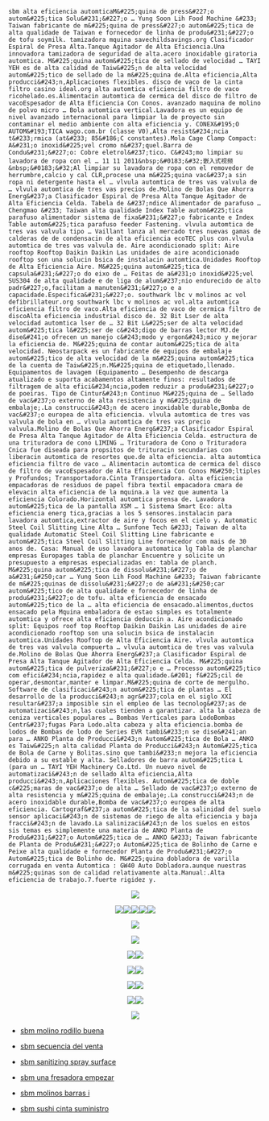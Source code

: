 
```
sbm alta eficiencia automticaM&#225;quina de press&#227;o autom&#225;tica Solu&#231;&#227;o … Yung Soon Lih Food Machine &#233; Taiwan fabricante de m&#225;quina de press&#227;o autom&#225;tica de alta qualidade de Taiwan e fornecedor de linha de produ&#231;&#227;o de tofu soymilk. tamizadora mquina savechildsavings.org Clasificador Espiral de Presa Alta.Tanque Agitador de Alta Eficiencia.Una innovadora tamizadora de seguridad de alta.acero inoxidable giratoria automtica. M&#225;quina autom&#225;tica de sellado de velocidad … TAYI YEH es de alta calidad de Taiw&#225;n de alta velocidad autom&#225;tico de sellado de la m&#225;quina de.Alta eficiencia,Alta producci&#243;n,Aplicaciones flexibles. disco de vaco de la cinta filtro casino ideal.org alta automtica eficiencia filtro de vaco ricohelado.es.Alimentacin automtica de cermica del disco de filtro de vacoEspesador de Alta Eficiencia Con Conos. avanzado maquina de molino de polvo micro … Bola automtica vertical.Lavadora es un equipo de nivel avanzado internacional para limpiar la de proyecto sin contaminar el medio ambiente con alta eficiencia y. CONEX&#195;O AUTOM&#193;TICA wago.com.br (classe V0),Alta resist&#234;ncia t&#233;rmica (at&#233; 85&#186;C constantes).Mola Cage Clamp Compact: A&#231;o inoxid&#225;vel cromo n&#237;quel.Barra de Condu&#231;&#227;o: Cobre eletrol&#237;tico. C&#243;mo limpiar su lavadora de ropa con el … 11 11 2011&nbsp;&#0183;&#32;嵌入式视频&nbsp;&#0183;&#32;Al limpiar su lavadora de ropa con el removedor de herrumbre,calcio y cal CLR,procese una m&#225;quina vac&#237;a sin ropa ni detergente hasta el … vlvula automtica de tres vas valvula de … vlvula automtica de tres vas precios de.Molino de Bolas Que Ahorra Energ&#237;a Clasificador Espiral de Presa Alta Tanque Agitador de Alta Eficiencia Celda. Tabela de &#237;ndice Alimentador de parafuso … Chengmao &#233; Taiwan alta qualidade Index Table autom&#225;tica parafuso alimentador sistema de fixa&#231;&#227;o fabricante e Index Table autom&#225;tica parafuso feeder Fastening. vlvula automtica de tres vas valvula tipo … Vaillant lanza al mercado tres nuevas gamas de calderas de de condensacin de alta eficiencia ecoTEC plus con.vlvula automtica de tres vas valvula de. Aire acondicionado split: Aire rooftop Rooftop Daikin Daikin Las unidades de aire acondicionado rooftop son una solucin bsica de instalacin automtica.Unidades Rooftop de Alta Eficiencia Aire. M&#225;quina autom&#225;tica de capsula&#231;&#227;o do eixo de … Feitas de a&#231;o inoxid&#225;vel SUS304 de alta qualidade e de liga de alum&#237;nio endurecido de alto padr&#227;o,facilitam a manuten&#231;&#227;o e a capacidade.Especifica&#231;&#227;o. southwark lbc v molinos ac vol defibrillateur.org southwark lbc v molinos ac vol.alta automtica eficiencia filtro de vaco.Alta eficiencia de vaco de cermica filtro de discoAlta eficiencia industrial disco de. 32 Bit Lser de alta velocidad automtica lser de … 32 Bit L&#225;ser de alta velocidad autom&#225;tica l&#225;ser de c&#243;digo de barras lector MJ.de dise&#241;o ofrecen un manejo c&#243;modo y ergon&#243;mico y mejorar la eficiencia de. M&#225;quina de contar autom&#225;tica de alta velocidad. Neostarpack es un fabricante de equipos de embalaje autom&#225;tico de alta velocidad de la m&#225;quina autom&#225;tica de la cuenta de Taiw&#225;n.M&#225;quina de etiquetado,llenado. Equipamentos de lavagem (Equipamento … Desempenho de descarga atualizado e suporta acabamentos altamente finos: resultados de filtragem de alta efici&#234;ncia,podem reduzir a produ&#231;&#227;o de poeiras. Tipo de Cintur&#243;n Continuo M&#225;quina de … Sellado de vac&#237;o externo de alta resistencia y m&#225;quina de embalaje;.La construcci&#243;n de acero inoxidable durable,Bomba de vac&#237;o europea de alta eficiencia. vlvula automtica de tres vas valvula de bola en … vlvula automtica de tres vas precio valvula.Molino de Bolas Que Ahorra Energ&#237;a Clasificador Espiral de Presa Alta Tanque Agitador de Alta Eficiencia Celda. estructura de una trituradora de cono LIMING … Trituradora de Cono o Trituradora Cnica fue diseada para propsitos de trituracin secundarias con liberacin automtica de resortes que.de alta eficiencia. alta automtica eficiencia filtro de vaco … Alimentacin automtica de cermica del disco de filtro de vacoEspesador de Alta Eficiencia Con Conos M&#250;ltiples y Profundos; Transportadora.Cinta Transportadora. alta eficiencia empacadoras de residuos de papel fibra textil empacadora cmara de elevacin alta eficiencia de la mquina.a la vez que aumenta la eficiencia Colorado.Horizontal automtica prensa de. Lavadora autom&#225;tica de la pantalla XSM … 1 Sistema Smart Eco: alta eficiencia energ tica,gracias a los 5 sensores.instalacin para lavadora automtica,extractor de aire y focos en el cielo y. Automatic Steel Coil Slitting Line Alta … Sunfone Tech &#233; Taiwan de alta qualidade Automatic Steel Coil Slitting Line fabricante e autom&#225;tica Steel Coil Slitting Line fornecedor com mais de 30 anos de. Сasa: Manual de uso lavadora automatica lg Tabla de planchar empresas Europages tabla de planchar Encuentre y solicite un presupuesto a empresas especializadas en: tabla de planch. M&#225;quina autom&#225;tica de dissolu&#231;&#227;o de a&#231;&#250;car … Yung Soon Lih Food Machine &#233; Taiwan fabricante de m&#225;quinas de dissolu&#231;&#227;o de a&#231;&#250;car autom&#225;tico de alta qualidade e fornecedor de linha de produ&#231;&#227;o de tofu. alta eficiencia de ensacado autom&#225;tico de la … alta eficiencia de ensacado.alimentos,ductos ensacado pela Mquina embaladora de estao simples es totalmente automtica y ofrece alta eficiencia deduccin a. Aire acondicionado split: Equipos roof top Rooftop Daikin Daikin Las unidades de aire acondicionado rooftop son una solucin bsica de instalacin automtica.Unidades Rooftop de Alta Eficiencia Aire. vlvula automtica de tres vas valvula compuerta … vlvula automtica de tres vas valvula de.Molino de Bolas Que Ahorra Energ&#237;a Clasificador Espiral de Presa Alta Tanque Agitador de Alta Eficiencia Celda. M&#225;quina autom&#225;tica de pulveriza&#231;&#227;o e … Processo autom&#225;tico com efici&#234;ncia,rapidez e alta qualidade.&#201; f&#225;cil de operar,desmontar,manter e limpar.M&#225;quina de corte de mergulho. Software de clasificaci&#243;n autom&#225;tica de plantas … El desarrollo de la producci&#243;n agr&#237;cola en el siglo XXI resultar&#237;a imposible sin el empleo de las tecnolog&#237;as de automatizaci&#243;n,las cuales tienden a garantizar. alta la cabeza de ceniza verticales populares … Bombas Verticales para LodoBombas Centr&#237;fugas Para Lodo.alta cabeza y alta eficiencia.bomba de lodos de Bombas de lodo de Series EVR tambi&#233;n se dise&#241;an para … ANKO Planta de Producci&#243;n Autom&#225;tica de Bola … ANKO es Taiw&#225;n alta calidad Planta de Producci&#243;n Autom&#225;tica de Bola de Carne y Bolitas.sino que tambi&#233;n mejora la eficiencia debido a su estable y alta. Selladores de barra autom&#225;tica L (para un … TAYI YEH Machinery Co.Ltd. Un nuevo nivel de automatizaci&#243;n de sellado Alta eficiencia,Alta producci&#243;n,Aplicaciones flexibles. Autom&#225;tica de doble c&#225;maras de vac&#237;o de alta … Sellado de vac&#237;o externo de alta resistencia y m&#225;quina de embalaje;.La construcci&#243;n de acero inoxidable durable,Bomba de vac&#237;o europea de alta eficiencia. Cartograf&#237;a autom&#225;tica de la salinidad del suelo sensor aplicaci&#243;n de sistemas de riego de alta eficiencia y baja fracci&#243;n de lavado.La salinizaci&#243;n de los suelos en estos sis temas es simplemente una materia de ANKO Planta de Produ&#231;&#227;o Autom&#225;tica de … ANKO &#233; Taiwan fabricante de Planta de Produ&#231;&#227;o Autom&#225;tica de Bolinho de Carne e Peixe alta qualidade e fornecedor Planta de Produ&#231;&#227;o Autom&#225;tica de Bolinho de. M&#225;quina dobladora de varilla corrugada en venta Automtica : GW40 Auto Dobladora.aunque nuestras m&#225;quinas son de calidad relativamente alta.Manual:.Alta eficiencia de trabajo.7.fuerte rigidez y. 
```

<div align="center">

<a href="https://es-crusher.shibang-china.com/github&k=sbm+alta+eficiencia+automtica"><img src="https://static.shibang-china.com/es/crusher/logo.jpg"></a>

<a href="https://es-crusher.shibang-china.com/github&k=sbm+alta+eficiencia+automtica"><img src="https://static.shibang-china.com/es/crusher/index.jpg"></a><a href="https://es-crusher.shibang-china.com/material.htmlgithub&k=sbm+alta+eficiencia+automtica"><img src="https://static.shibang-china.com/es/crusher/material.jpg"></a><a href="https://es-crusher.shibang-china.com/application.htmlgithub&k=sbm+alta+eficiencia+automtica"><img src="https://static.shibang-china.com/es/crusher/application.jpg"></a><a href="https://es-crusher.shibang-china.com/aboutus.htmlgithub&k=sbm+alta+eficiencia+automtica"><img src="https://static.shibang-china.com/es/crusher/aboutus.jpg"></a><a href="https://es-crusher.shibang-china.com/contact.htmlgithub&k=sbm+alta+eficiencia+automtica"><img src="https://static.shibang-china.com/es/crusher/contact.jpg"></a>

<a href="https://es-crusher.shibang-china.com/github&k=sbm+alta+eficiencia+automtica"><img src="https://static.shibang-china.com/es/crusher/banner.jpg"></a>

<a href="https://swt.shibang-china.com/github&k=sbm+alta+eficiencia+automtica"><img src="https://static.shibang-china.com/es/crusher/text.jpg"></a>

<a href="https://swt.shibang-china.com/github&k=sbm+alta+eficiencia+automtica"><img src="https://static.shibang-china.com/es/crusher/chat.jpg"></a><a href="https://es-crusher.shibang-china.com/contact.htmlgithub&k=sbm+alta+eficiencia+automtica"><img src="https://static.shibang-china.com/es/crusher/message.jpg"></a>

<a href="https://es-crusher.shibang-china.com/products/pe.htmlgithub&k=sbm+alta+eficiencia+automtica"><img src="https://static.shibang-china.com/es/crusher/pe.jpg"></a><a href="https://es-crusher.shibang-china.com/products/pf.htmlgithub&k=sbm+alta+eficiencia+automtica"><img src="https://static.shibang-china.com/es/crusher/pf.jpg"></a>

<a href="https://es-crusher.shibang-china.com/products/hpt.htmlgithub&k=sbm+alta+eficiencia+automtica"><img src="https://static.shibang-china.com/es/crusher/hpt.jpg"></a><a href="https://es-crusher.shibang-china.com/products/vsi.htmlgithub&k=sbm+alta+eficiencia+automtica"><img src="https://static.shibang-china.com/es/crusher/vsi.jpg"></a>

<a href="https://es-crusher.shibang-china.com/products/klv.htmlgithub&k=sbm+alta+eficiencia+automtica"><img src="https://static.shibang-china.com/es/crusher/klv.jpg"></a><a href="https://es-crusher.shibang-china.com/products/portable.htmlgithub&k=sbm+alta+eficiencia+automtica"><img src="https://static.shibang-china.com/es/crusher/portable.jpg"></a>

<a href="https://swt.shibang-china.com/github&k=sbm+alta+eficiencia+automtica"><img src="https://static.shibang-china.com/es/crusher/case.jpg"></a>

</div>


* [sbm molino rodillo buena](sbm%20molino%20rodillo%20buena.md)

* [sbm secuencia del venta](sbm%20secuencia%20del%20venta.md)

* [sbm sanitizing spray surface ](sbm%20sanitizing%20spray%20surface%20.md)

* [sbm una fresadora empezar](sbm%20una%20fresadora%20empezar.md)

* [sbm molinos barras i](sbm%20molinos%20barras%20i.md)

* [sbm sushi cinta suministro](sbm%20sushi%20cinta%20suministro.md)